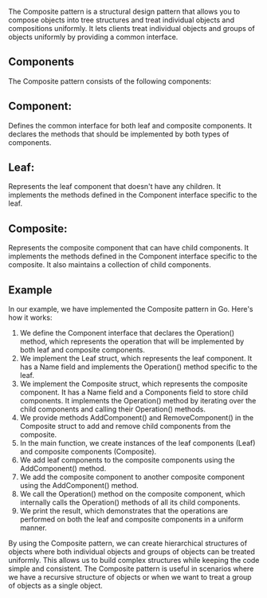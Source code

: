 The Composite pattern is a structural design pattern that allows you to compose objects into tree structures and treat individual objects and compositions uniformly. It lets clients treat individual objects and groups of objects uniformly by providing a common interface.

## Components
The Composite pattern consists of the following components:

## Component: 
Defines the common interface for both leaf and composite components. It declares the methods that should be implemented by both types of components.

## Leaf: 
Represents the leaf component that doesn't have any children. It implements the methods defined in the Component interface specific to the leaf.

## Composite: 
Represents the composite component that can have child components. It implements the methods defined in the Component interface specific to the composite. It also maintains a collection of child components.

## Example
In our example, we have implemented the Composite pattern in Go. Here's how it works:

1. We define the Component interface that declares the Operation() method, which represents the operation that will be implemented by both leaf and composite components.
2. We implement the Leaf struct, which represents the leaf component. It has a Name field and implements the Operation() method specific to the leaf.
3. We implement the Composite struct, which represents the composite component. It has a Name field and a Components field to store child components. It implements the Operation() method by iterating over the child components and calling their Operation() methods.
4. We provide methods AddComponent() and RemoveComponent() in the Composite struct to add and remove child components from the composite.
5. In the main function, we create instances of the leaf components (Leaf) and composite components (Composite).
6. We add leaf components to the composite components using the AddComponent() method.
7. We add the composite component to another composite component using the AddComponent() method.
8. We call the Operation() method on the composite component, which internally calls the Operation() methods of all its child components.
9. We print the result, which demonstrates that the operations are performed on both the leaf and composite components in a uniform manner.

By using the Composite pattern, we can create hierarchical structures of objects where both individual objects and groups of objects can be treated uniformly. This allows us to build complex structures while keeping the code simple and consistent. The Composite pattern is useful in scenarios where we have a recursive structure of objects or when we want to treat a group of objects as a single object.
